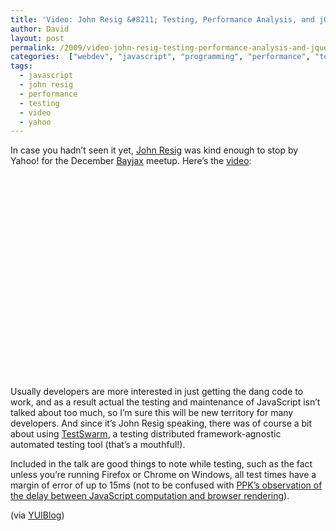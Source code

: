 ```yaml
---
title: 'Video: John Resig &#8211; Testing, Performance Analysis, and jQuery 1.4'
author: David
layout: post
permalink: /2009/video-john-resig-testing-performance-analysis-and-jquery-1-4
categories:  ["webdev", "javascript", "programming", "performance", "testing", "video"]
tags:
  - javascript
  - john resig
  - performance
  - testing
  - video
  - yahoo
---
```

In case you hadn&#8217;t seen it yet, [John Resig][1] was kind enough to stop by Yahoo! for the December [Bayjax][2] meetup. Here&#8217;s the [video][3]:

<div class="video" style="width:576px; height: 324px;">
</div>

Usually developers are more interested in just getting the dang code to work, and as a result actual the testing and maintenance of JavaScript isn&#8217;t talked about too much, so I&#8217;m sure this will be new territory for many developers. And since it&#8217;s John Resig speaking, there was of course a bit about using [TestSwarm][4], a testing distributed framework-agnostic automated testing tool (that&#8217;s a mouthful!).

Included in the talk are good things to note while testing, such as the fact unless you&#8217;re running Firefox or Chrome on Windows, all test times have a margin of error of up to 15ms (not to be confused with [PPK&#8217;s observation of the delay between JavaScript computation and browser rendering][5]).

(via [YUIBlog][6])

 [1]: http://ejohn.org/
 [2]: http://www.meetup.com/BayJax/
 [3]: http://developer.yahoo.com/yui/theater/video.php?v=resig-testing
 [4]: http://testswarm.com/
 [5]: http://www.quirksmode.org/blog/archives/2009/08/when_to_read_ou.html
 [6]: http://www.yuiblog.com/blog/2009/12/16/video-resig-testing-and-jquery/